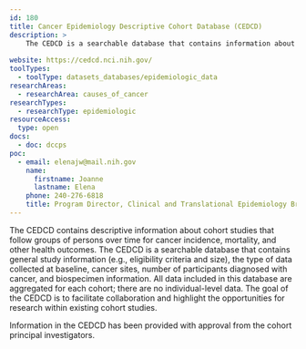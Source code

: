 ```yaml
---
id: 180
title: Cancer Epidemiology Descriptive Cohort Database (CEDCD)
description: >
    The CEDCD is a searchable database that contains information about cohort studies that follow groups of persons over time for cancer incidence, mortality, and other health outcomes. 
    
website: https://cedcd.nci.nih.gov/
toolTypes:
  - toolType: datasets_databases/epidemiologic_data
researchAreas:
  - researchArea: causes_of_cancer
researchTypes:
  - researchType: epidemiologic
resourceAccess:
  type: open
docs:
  - doc: dccps
poc:
  - email: elenajw@mail.nih.gov
    name:
      firstname: Joanne
      lastname: Elena
    phone: 240-276-6818
    title: Program Director, Clinical and Translational Epidemiology Branch
---
```

The CEDCD contains descriptive information about cohort studies that follow groups of persons over time for cancer incidence, mortality, and other health outcomes. The CEDCD is a searchable database that contains general study information (e.g., eligibility criteria and size), the type of data collected at baseline, cancer sites, number of participants diagnosed with cancer, and biospecimen information. All data included in this database are aggregated for each cohort; there are no individual-level data. The goal of the CEDCD is to facilitate collaboration and highlight the opportunities for research within existing cohort studies.

Information in the CEDCD has been provided with approval from the cohort principal investigators.